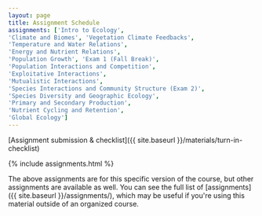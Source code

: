```yaml
---
layout: page
title: Assignment Schedule
assignments: ['Intro to Ecology',
'Climate and Biomes', 'Vegetation Climate Feedbacks',
'Temperature and Water Relations',
'Energy and Nutrient Relations',
'Population Growth', 'Exam 1 (Fall Break)',
'Population Interactions and Competition',
'Exploitative Interactions',
'Mutualistic Interactions',
'Species Interactions and Community Structure (Exam 2)',
'Species Diversity and Geographic Ecology',
'Primary and Secondary Production',
'Nutrient Cycling and Retention',
'Global Ecology']
---
```


[Assignment submission & checklist]({{ site.baseurl }}/materials/turn-in-checklist)

{% include assignments.html %}

The above assignments are for this specific version of the course, but other
assignments are available as well. You can see the full list of
[assignments]({{ site.baseurl }}/assignments/), which may be useful if you're using this material
outside of an organized course.

<!-- Schedule Management
- Update the `assignments:` list with `title:` from `assignments/` files. 
- Add 'Template' to `assignments:` to view the course template from `docs/`. 
- The remaining content should be left AS IS.
-->
